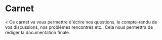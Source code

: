 # Carnet
< Ce carnet va vous permettre d'écrire nos questions, le compte-rendu de vos discussions, nos problèmes rencontrés etc.. Cela nous permettra de rédiger la documentation finale.
